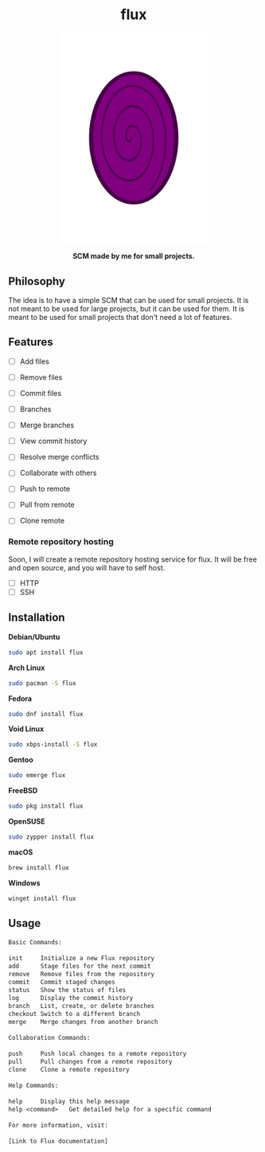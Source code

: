 <div style="text-align: center;" markdown="1">
<h1>flux</h1>
 <img src="assets/bitmap.png" style="width:300px;" alt="Flux Logo">

**SCM made by me for small projects.**
</div>

## Philosophy

The idea is to have a simple SCM that can be used for small projects. It is not meant to be used for large projects, but it can be used for them. It is meant to be used for small projects that don't need a lot of features.

## Features

- [ ] Add files
- [ ] Remove files
- [ ] Commit files
- [ ] Branches
- [ ] Merge branches
- [ ] View commit history
- [ ] Resolve merge conflicts
- [ ] Collaborate with others
- [ ] Push to remote
- [ ] Pull from remote
- [ ] Clone remote


### Remote repository hosting

Soon, I will create a remote repository hosting service for flux. It will be free and open source, and you will have to self host.

- [ ] HTTP
- [ ] SSH

## Installation

**Debian/Ubuntu**
```bash
sudo apt install flux
```

**Arch Linux**
```bash
sudo pacman -S flux
```

**Fedora**
```bash
sudo dnf install flux
```

**Void Linux**
```bash
sudo xbps-install -S flux
```

**Gentoo**
```bash
sudo emerge flux
```

**FreeBSD**
```bash
sudo pkg install flux
```

**OpenSUSE**
```bash
sudo zypper install flux
```

**macOS**
```bash
brew install flux
```

**Windows**
```bash
winget install flux
```

## Usage
```
Basic Commands:

init     Initialize a new Flux repository
add      Stage files for the next commit
remove   Remove files from the repository
commit   Commit staged changes
status   Show the status of files
log      Display the commit history
branch   List, create, or delete branches
checkout Switch to a different branch
merge    Merge changes from another branch

Collaboration Commands:

push     Push local changes to a remote repository
pull     Pull changes from a remote repository
clone    Clone a remote repository

Help Commands:

help     Display this help message
help <command>   Get detailed help for a specific command

For more information, visit:

[Link to Flux documentation]
```